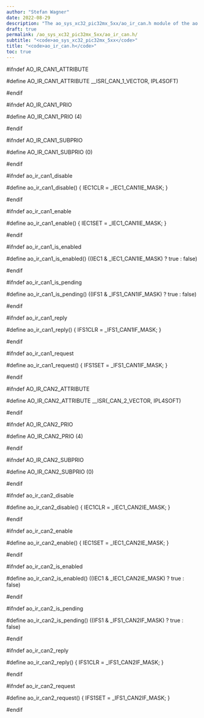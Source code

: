 ```yaml
---
author: "Stefan Wagner"
date: 2022-08-29
description: "The ao_sys_xc32_pic32mx_5xx/ao_ir_can.h module of the ao real-time operating system."
draft: true
permalink: /ao_sys_xc32_pic32mx_5xx/ao_ir_can.h/ 
subtitle: "<code>ao_sys_xc32_pic32mx_5xx</code>"
title: "<code>ao_ir_can.h</code>"
toc: true
---
```


#ifndef AO_IR_CAN1_ATTRIBUTE

#define AO_IR_CAN1_ATTRIBUTE        __ISR(_CAN_1_VECTOR, IPL4SOFT)

#endif

#ifndef AO_IR_CAN1_PRIO

#define AO_IR_CAN1_PRIO             (4)

#endif

#ifndef AO_IR_CAN1_SUBPRIO

#define AO_IR_CAN1_SUBPRIO          (0)

#endif

#ifndef ao_ir_can1_disable

#define ao_ir_can1_disable()        { IEC1CLR = _IEC1_CAN1IE_MASK; }

#endif

#ifndef ao_ir_can1_enable

#define ao_ir_can1_enable()         { IEC1SET = _IEC1_CAN1IE_MASK; }

#endif

#ifndef ao_ir_can1_is_enabled

#define ao_ir_can1_is_enabled()     ((IEC1 & _IEC1_CAN1IE_MASK) ? true : false)

#endif

#ifndef ao_ir_can1_is_pending

#define ao_ir_can1_is_pending()     ((IFS1 & _IFS1_CAN1IF_MASK) ? true : false)

#endif

#ifndef ao_ir_can1_reply

#define ao_ir_can1_reply()          { IFS1CLR = _IFS1_CAN1IF_MASK; }

#endif

#ifndef ao_ir_can1_request

#define ao_ir_can1_request()        { IFS1SET = _IFS1_CAN1IF_MASK; }

#endif

#ifndef AO_IR_CAN2_ATTRIBUTE

#define AO_IR_CAN2_ATTRIBUTE        __ISR(_CAN_2_VECTOR, IPL4SOFT)

#endif

#ifndef AO_IR_CAN2_PRIO

#define AO_IR_CAN2_PRIO             (4)

#endif

#ifndef AO_IR_CAN2_SUBPRIO

#define AO_IR_CAN2_SUBPRIO          (0)

#endif

#ifndef ao_ir_can2_disable

#define ao_ir_can2_disable()        { IEC1CLR = _IEC1_CAN2IE_MASK; }

#endif

#ifndef ao_ir_can2_enable

#define ao_ir_can2_enable()         { IEC1SET = _IEC1_CAN2IE_MASK; }

#endif

#ifndef ao_ir_can2_is_enabled

#define ao_ir_can2_is_enabled()     ((IEC1 & _IEC1_CAN2IE_MASK) ? true : false)

#endif

#ifndef ao_ir_can2_is_pending

#define ao_ir_can2_is_pending()     ((IFS1 & _IFS1_CAN2IF_MASK) ? true : false)

#endif

#ifndef ao_ir_can2_reply

#define ao_ir_can2_reply()          { IFS1CLR = _IFS1_CAN2IF_MASK; }

#endif

#ifndef ao_ir_can2_request

#define ao_ir_can2_request()        { IFS1SET = _IFS1_CAN2IF_MASK; }

#endif

